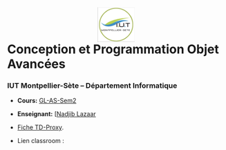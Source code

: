 # <img src="iut.png" width="17%" style="margin:auto;display:block;"/> Conception et Programmation Objet Avancées 
### IUT Montpellier-Sète – Département Informatique
* **Cours:** [GL-AS-Sem2](https://github.com/IUTInfoMontpSete-AS-GL/Ressources)
* **Enseignant:** [[Nadjib Lazaar](mailto:nadjib.lazaar@umontpellier.fr)
* [Fiche TD-Proxy](TD-Proxy.pdf).

* Lien classroom : 
